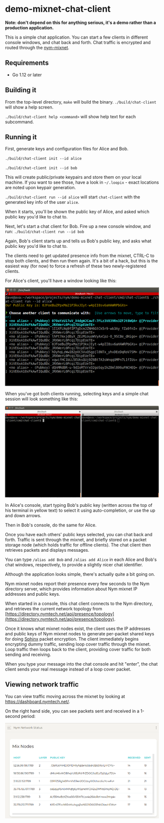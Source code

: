 # demo-mixnet-chat-client

**Note: don't depend on this for anything serious, it's a demo rather than a production application.**

This is a simple chat application. You can start a few clients in different console windows, and chat back and forth.  Chat traffic is encrypted and routed through the [nym-mixnet](https://github.com/nymtech/nym-mixnet).

## Requirements

* Go 1.12 or later

## Building it 

From the top-level directory, `make` will build the binary. `./build/chat-client` will show a help screen. 

`./build/chat-client help <command>` will show help text for each subcommand.

## Running it

First, generate keys and configuration files for Alice and Bob.

`./build/chat-client init --id alice`

`./build/chat-client init --id bob`

This will create public/private keypairs and store them on your local machine. If you want to see those, have a look in `~/.loopix` - exact locations are noted upon keypair generation.

`./build/chat-client run --id alice` will start `chat-client` with the generated key info of the user `alice`. 

When it starts, you'll be shown the public key of Alice, and asked which public key you'd like to chat to. 

Next, let's start a chat client for Bob. Fire up a new console window, and run: `./build/chat-client run --id bob`

Again, Bob's client starts up and tells us Bob's public key, and asks what public key you'd like to chat to.

The clients need to get updated presence info from the mixnet, CTRL-C to stop both clients, and then run them again. It's a bit of a hack, but this is the easiest way (for now) to force a refresh of these two newly-registered clients.

For Alice's client, you'll have a window looking like this: 

![alice](assets/alice.png)

When you've got both clients running, selecting keys and a simple chat session will look something like this:

![conversation](assets/conversation.gif)

In Alice's console, start typing Bob's public key (written across the top of his terminal in yellow text) to select it using auto-completion, or use the up and down arrows. 

Then in Bob's console, do the same for Alice. 

Once you have each others' public keys selected, you can chat back and forth. Traffic is sent through the mixnet, and briefly stored on a packet storage node (which holds traffic for offline clients). The chat client then retrieves packets and displays messages. 

You can type `/alias add Bob` and `/alias add Alice` in each Alice and Bob's chat windows, respectively, to provide a slightly nicer chat identifier. 

Although the application looks simple, there's actually quite a bit going on.

Nym mixnet nodes report their presence every few seconds to the Nym directory server, which provides information about Nym mixnet IP addresses and public keys. 

When started in a console, this chat client connects to the Nym directory, and retrieves the current network topology from [https://directory.nymtech.net/api/presence/topology](https://directory.nymtech.net/api/presence/topology).

Once it knows what mixnet nodes exist, the client uses the IP addresses and public keys of Nym mixnet nodes to generate per-packet shared keys for doing [Sphinx](https://cypherpunks.ca/~iang/pubs/Sphinx_Oakland09.pdf) packet encryption. The client immediately begins encrypting dummy traffic, sending loop cover traffic through the mixnet. Loop traffic then loops back to the client, providing cover traffic for both sending and receiving. 

When you type your message into the chat console and hit "enter", the chat client sends your real message instead of a loop cover packet.

## Viewing network traffic

You can view traffic moving across the mixnet by looking at https://dashboard.nymtech.net/. 

On the right hand side, you can see packets sent and received in a 1-second period:

![dashboard](assets/dashboard.gif)






